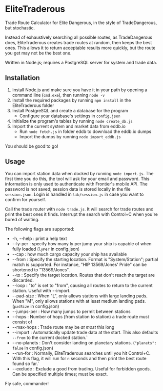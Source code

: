 # EliteTraderous

Trade Route Calculator for Elite Dangerous, in the style of TradeDangerous, but stochastic.

Instead of exhaustively searching all possible routes, as TradeDangerous does, EliteTraderous creates trade routes at random,
then keeps the best ones. This allows it to return acceptable results more quickly, but the route you get may not be the best one.

Written in Node.js; requires a PostgreSQL server for system and trade data.

## Installation

1. Install Node.js and make sure you have it in your path by opening a command line (`cmd.exe`), then running `node -v`
2. Install the required packages by running `npm install` in the EliteTraderous folder
3. Install PostgreSQL and create a database for the program
   * Configure your database's settings in `config.json`
4. Initialize the program's tables by running `node create_db.js`
5. Import the current system and market data from eddb.io
   * Run `node fetch.js` in folder eddb to download the eddb.io dumps
   * Import the dumps by running `node import_eddb.js`

You should be good to go!

## Usage

You can import station data when docked by running `node import.js`. The first time you do this, the tool will
ask for your email and password. This information is only used to authenticate with Frontier's mobile API. The password is
not saved; session data is stored locally in the file `session.json`. Login is handled in `lib/session.js` in case you want
to confirm for yourself.

Call the trade router with `node trade.js`. It will search for trade routes and print the best ones it finds. Interrupt the search
with Control+C when you're bored of waiting.

The following flags are supported:

* -h, --help : print a help text
* --ly-per <n> : specify how many ly per jump your ship is capable of when fully loaded (`lyPer` in config.json)
* --cap <n> : how much cargo capacity your ship has available
* --from <text> : Specify the starting location. Format is "System/Station"; partial match is supported.
For instance, "HIP 13569/Jones' Pride" can be shortened to "13569/Jones".
* --to <text> : Specify the target location. Routes that don't reach the target are discarded.
* --loop : "to" is set to "from", causing all routes to return to the current station. Useful with --import.
* --pad-size <text> : When "L", only allows stations with large landing pads. When "M", only allows stations with at least medium landing pads. (`padSize` in config.json)
* --jumps-per <n> : How many jumps to permit between stations
* --hops <n> : Number of hops (from station to station) a trade route must consist of
* --max-hops : Trade route may be *at most* this long
* --import : Automatically update trade data at the start. This also defaults `--from` to the current docked station.`
* --no-planets : Don't consider landing on planetary stations. (`"planets": false` in config.json)
* --run-for <n> : Normally, EliteTraderous searches until you hit Control+C. With this flag, it will run for `n` seconds and then print the best route found so far.`
* --exclude <text> : Exclude a good from trading. Useful for forbidden goods. Can be specified multiple times; must be exact.

Fly safe, commander!
